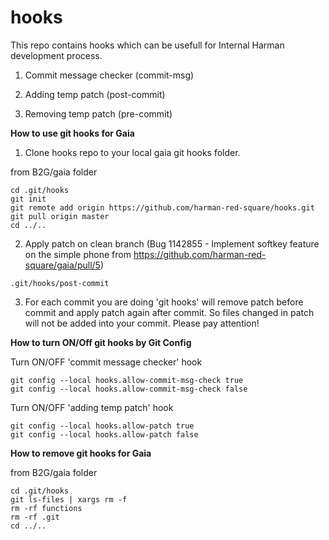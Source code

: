 # hooks
This repo contains hooks which can be usefull for Internal Harman development process.

1. Commit message checker (commit-msg)

2. Adding temp patch (post-commit)

3. Removing temp patch (pre-commit)


**How to use git hooks for Gaia**

1) Clone hooks repo to your local gaia git hooks folder.

from B2G/gaia folder
```
cd .git/hooks
git init
git remote add origin https://github.com/harman-red-square/hooks.git
git pull origin master
cd ../..
```

2) Apply patch on clean branch (Bug 1142855 - Implement softkey feature on the simple phone from https://github.com/harman-red-square/gaia/pull/5)
```
.git/hooks/post-commit
```

3) For each commit you are doing 'git hooks' will remove patch before commit and apply patch again after commit.
So files changed in patch will not be added into your commit.
Please pay attention!

**How to turn ON/Off git hooks by Git Config**

Turn ON/OFF 'commit message checker' hook
```
git config --local hooks.allow-commit-msg-check true
git config --local hooks.allow-commit-msg-check false
```
Turn ON/OFF 'adding temp patch' hook

```
git config --local hooks.allow-patch true
git config --local hooks.allow-patch false
```

**How to remove git hooks for Gaia**

from B2G/gaia folder
```
cd .git/hooks
git ls-files | xargs rm -f
rm -rf functions
rm -rf .git
cd ../..
```
